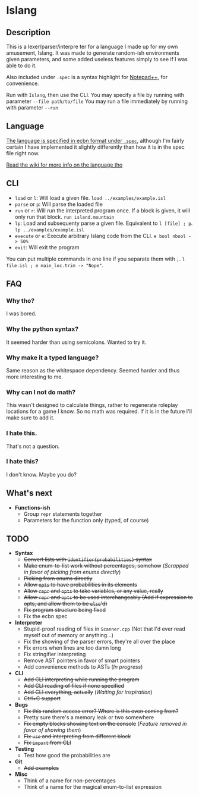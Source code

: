 # Islang

## Description

This is a lexer/parser/interpre ter for a language I made up for my own amusement, Islang. It was made to generate random-ish environments given parameters, and some added useless features simply to see if I was able to do it. 

Also included under `.spec` is a syntax highlight for [Notepad++](https://notepad-plus-plus.org/), for convenience. 

Run with `Islang`, then use the CLI.
You may specify a file by running with parameter `--file path/to/file`
You may run a file immediately by running with parameter `--run`

## Language

[The language is specified in ecbn format under `.spec`](https://github.com/Sergiovan/Islang/blob/master/.spec/spec.ebnf), although I'm fairly certain I have implemented it slightly differently than how it is in the spec file right now. 

[Read the wiki for more info on the language tho](https://github.com/Sergiovan/Islang/wiki)

## CLI
* `load` or `l`: Will load a given file. `load ../examples/example.isl`
* `parse` or `p`: Will parse the loaded file
* `run` or `r`: Will run the interpreted program once. If a block is given, it will only run that block. `run island.mountain`
* `lp`: Load and subsequenty parse a given file. Equivalent to `l [file] ; p`. `lp ../examples/example.isl` 
* `execute` or `e`: Execute arbitrary Islang code from the CLI. `e bool nbool -> 50%`
* `exit`: Will exit the program

You can put multiple commands in one line if you separate them with `;`. `l file.isl ; e main_loc.trim -> "Nope"`.

## FAQ

### Why tho?
I was bored.

### Why the python syntax?
It seemed harder than using semicolons. Wanted to try it.

### Why make it a typed language?
Same reason as the whitespace dependency. Seemed harder and thus more interesting to me.

### Why can I not do math?
This wasn't designed to calculate things, rather to regenerate roleplay locations for a game I know. So no math was required. If it is in the future I'll make sure to add it.

### I hate this.
That's not a question.

### I hate this?
I don't know. Maybe you do?

## What's next
- **Functions-ish**
  - Group `repr` statements together
  - Parameters for the function only (typed, of course)

## TODO
- **Syntax**
  - ~~Convert lists with `identifier{probabilities}` syntax~~
  - ~~Make enum-to-list work without percentages, somehow~~ (*Scrapped in favor of picking from enums directly*)
  - ~~Picking from enums directly~~
  - ~~Allow `opts` to have probabilities in its elements~~
  - ~~Allow `repr` and `opts` to take variables, or any value, really~~
  - ~~Allow `repr` and `opts` to be used interchangeably (Add if expression to opts, and allow them to be `else`'d)~~
  - ~~Fix program structure being fixed~~
  - Fix the ecbn spec
- **Interpreter**
  - Stupid-proof reading of files in `Scanner.cpp` (Not that I'd ever read myself out of memory or anything...)
  - Fix the showing of the parser errors, they're all over the place
  - Fix errors when lines are too damn long
  - Fix stringifier interpreting
  - Remove AST pointers in favor of smart pointers
  - Add convenience methods to ASTs (*In progress*)
- **CLI**
  - ~~Add CLI interpreting while running the program~~
  - ~~Add CLI reading of files if none specified~~
  - ~~Add CLI everything, actually~~ (*Waiting for inspiration*)
  - ~~Ctrl+C support~~
- **Bugs**
  - ~~Fix this random access error? Where is this even coming from?~~
  - Pretty sure there's a memory leak or two somewhere
  - ~~Fix empty blocks showing text on the console~~ (*Feature removed in favor of showing them*)
  - ~~Fix `use` and interpreting from different block~~
  - ~~Fix `import` from CLI~~
- **Testing**
  - Test how good the probabilities are
- **Git**
  - ~~Add examples~~
- **Misc**
  - Think of a name for non-percentages
  - Think of a name for the magical enum-to-list expression
